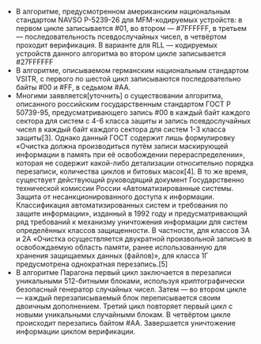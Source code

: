 * В алгоритме, предусмотренном американским национальным стандартом NAVSO P-5239-26 для MFM-кодируемых устройств: в первом цикле записывается #01, во втором — #7FFFFFF, в третьем — последовательность псевдослучайных чисел, в четвёртом проходит верификация. В варианте для RLL — кодируемых устройств данного алгоритма во втором цикле записывается #27FFFFFF
* В алгоритме, описываемом германским национальным стандартом VSITR, с первого по шестой цикл записываются последовательно байты #00 и #FF, в седьмом #AA.
* Многими заявляется[уточнить] о существовании алгоритма, описанного российским государственным стандартом ГОСТ P 50739-95, предусматривающего запись #00 в каждый байт каждого сектора для систем с 4-6 класса защиты и запись псевдослучайных чисел в каждый байт каждого сектора для систем 1-3 класса защиты[3]. Однако данный ГОСТ содержит лишь формулировку «Очистка должна производиться путём записи маскирующей информации в память при её освобождении перераспределении», которая не содержит какой-либо детализации относительно порядка перезаписи, количества циклов и битовых масок[4]. В то же время, существует действующий руководящий документ Государственно технической комиссии России «Автоматизированные системы. Защита от несанкционированного доступа к информации. Классификация автоматизированных систем и требования по защите информации», изданный в 1992 году и предусматривающий ряд требований к механизму уничтожения информации для систем определённых классов защищенности. В частности, для классов 3А и 2A «Очистка осуществляется двукратной произвольной записью в освобождаемую область памяти, ранее использованную для хранения защищаемых данных (файлов)», для класса 1Г предусмотрена однократная перезапись.[5]
* В алгоритме Парагона первый цикл заключается в перезаписи уникальными 512-битными блоками, используя криптографически безопасный генератор случайных чисел. Затем — во втором цикле — каждый перезаписываемый блок переписывается своим двоичным дополнением. Третий цикл повторяет первый цикл с новыми уникальными случайными блокам. В четвёртом цикле происходит перезапись байтом #AA. Завершается уничтожение информации циклом верификации.
